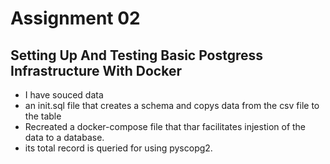 # Assignment 02

## Setting Up And Testing Basic Postgress Infrastructure With Docker

 - I have souced data 
 - an init.sql file that creates a schema and copys data from the csv file to the table
 - Recreated a docker-compose file that thar facilitates injestion of the data to a database.
  - its total record is queried  for using pyscopg2.

